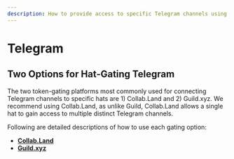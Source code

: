 ```yaml
---
description: How to provide access to specific Telegram channels using Hats
---
```


# Telegram

## Two Options for Hat-Gating Telegram

The two token-gating platforms most commonly used for connecting Telegram channels to specific hats are 1) Collab.Land and 2) Guild.xyz. We recommend using Collab.Land, as unlike Guild, Collab.Land allows a single hat to gain access to multiple distinct Telegram channels.

Following are detailed descriptions of how to use each gating option:

* [**Collab.Land**](collab.land-greater-than-telegram.md)
* [**Guild.xyz**](guild.xyz-greater-than-telegram.md)
